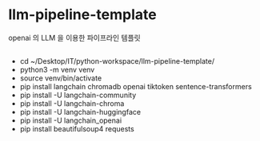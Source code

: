 # llm-pipeline-template
openai 의 LLM 을 이용한 파이프라인 템플릿



## 

- cd ~/Desktop/IT/python-workspace/llm-pipeline-template/
- python3 -m venv venv
- source venv/bin/activate
- pip install langchain chromadb openai tiktoken sentence-transformers
- pip install -U langchain-community
- pip install -U langchain-chroma
- pip install -U langchain-huggingface
- pip install -U langchain_openai
- pip install beautifulsoup4 requests